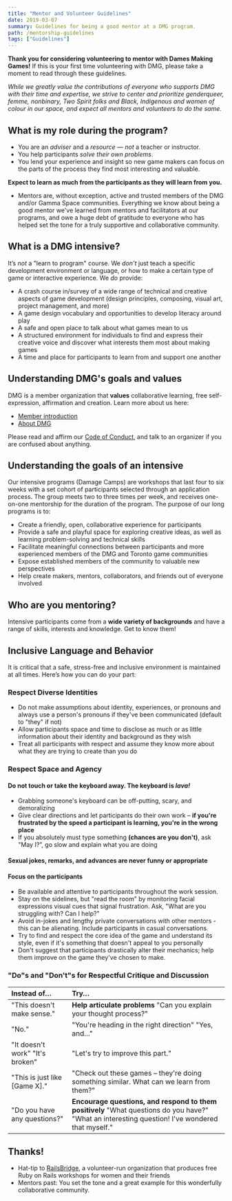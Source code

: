 ```yaml
---
title: "Mentor and Volunteer Guidelines"
date: 2019-03-07
summary: Guidelines for being a good mentor at a DMG program.
path: /mentorship-guidelines
tags: ["Guidelines"]
---
```


**Thank you for considering volunteering to mentor with Dames Making Games!** If this is your first time volunteering with DMG, please take a moment to read through these guidelines.

_While we greatly value the contributions of everyone who supports DMG with their time and expertise, we strive to center and prioritize genderqueer, femme, nonbinary, Two Spirit folks and Black, Indigenous and women of colour in our space, and expect all mentors and volunteers to do the same._

## What is my role during the program?

- You are an _adviser_ and a _resource_ — _not_ a teacher or instructor.
- You help participants _solve their own problems_.
- You lend your experience and insight so new game makers can focus on the parts of the process they find most interesting and valuable.

**Expect to learn as much from the participants as they will learn from you.**

- Mentors are, without exception, active and trusted members of the DMG and/or Gamma Space communities. Everything we know about being a good mentor we've learned from mentors and facilitators at our programs, and owe a huge debt of gratitude to everyone who has helped set the tone for a truly supportive and collaborative community.

## What is a DMG intensive?

It’s _not_ a "learn to program" course. We _don’t_ just teach a specific development environment or language, or how to make a certain type of game or interactive experience. We _do_ provide:

- A crash course in/survey of a wide range of technical and creative aspects of game development \(design principles, composing, visual art, project management, and more\)
- A game design vocabulary and opportunities to develop literacy around play
- A safe and open place to talk about what games mean to us
- A structured environment for individuals to find and express their creative voice and discover what interests them most about making games
- A time and place for participants to learn from and support one another

## Understanding DMG's goals and values

DMG is a member organization that **values** collaborative learning, free self-expression, affirmation and creation. Learn more about us here:

- [Member introduction](../)
- [About DMG](https://dmg.to/about)

Please read and affirm our [Code of Conduct](../code-of-conduct/), and talk to an organizer if you are confused about anything.

## Understanding the goals of an intensive

Our intensive programs \(Damage Camps\) are workshops that last four to six weeks with a set cohort of participants selected through an application process. The group meets two to three times per week, and receives one-on-one mentorship for the duration of the program. The purpose of our long programs is to:

- Create a friendly, open, collaborative experience for participants
- Provide a safe and playful space for exploring creative ideas, as well as learning problem-solving and technical skills
- Facilitate meaningful connections between participants and more experienced members of the DMG and Toronto game communities
- Expose established members of the community to valuable new perspectives
- Help create makers, mentors, collaborators, and friends out of everyone involved

## Who are you mentoring?

Intensive participants come from a **wide variety of backgrounds** and have a range of skills, interests and knowledge. Get to know them!

## Inclusive Language and Behavior

It is critical that a safe, stress-free and inclusive environment is maintained at all times. Here’s how you can do your part:

### Respect Diverse Identities

- Do not make assumptions about identity, experiences, or pronouns and always use a person's pronouns if they've been communicated \(default to "they" if not\)
- Allow participants space and time to disclose as much or as little information about their identity and background as they wish
- Treat all participants with respect and assume they know more about what they are trying to create than you do

### Respect Space and Agency

#### Do not touch or take the keyboard away. The keyboard is _lava!_

- Grabbing someone's keyboard can be off-putting, scary, and demoralizing
- Give clear directions and let participants do their own work – **if you're frustrated by the speed a participant is learning, you're in the wrong place**
- If you absolutely must type something **\(chances are you don't\)**, ask "May I?”, go slow and explain what you are doing

#### Sexual jokes, remarks, and advances are never funny or appropriate

#### Focus on the participants

- Be available and attentive to participants throughout the work session.
- Stay on the sidelines, but "read the room" by monitoring facial expressions visual cues that signal frustration. Ask, "What are you struggling with? Can I help?"
- Avoid in-jokes and lengthy private conversations with other mentors - this can be alienating. Include participants in casual conversations.
- Try to find and respect the core idea of the game and understand its style, even if it's something that doesn't appeal to you personally
- Don't suggest that participants drastically alter their mechanics; help them improve on the game they've chosen to make.

### "Do"s and "Don't"s for Respectful Critique and Discussion

| Instead of…                     | Try…                                                                                                                                             |
| :------------------------------ | :----------------------------------------------------------------------------------------------------------------------------------------------- |
| "This doesn't make sense."      | **Help articulate problems** "Can you explain your thought process?"                                                                             |
| "No."                           | "You're heading in the right direction" "Yes, and…"                                                                                              |
| "It doesn't work" "It's broken" | "Let's try to improve this part."                                                                                                                |
| "This is just like \[Game X\]." | "Check out these games – they're doing something similar. What can we learn from them?"                                                          |
| "Do you have any questions?"    | **Encourage questions, and respond to them positively** "What questions do you have?" "What an interesting question! I've wondered that myself." |

## Thanks!

- Hat-tip to [RailsBridge](http://workshops.railsbridge.org/), a volunteer-run organization that produces free Ruby on Rails workshops for women and their friends
- Mentors past: You set the tone and a great example for this wonderfully collaborative community.
